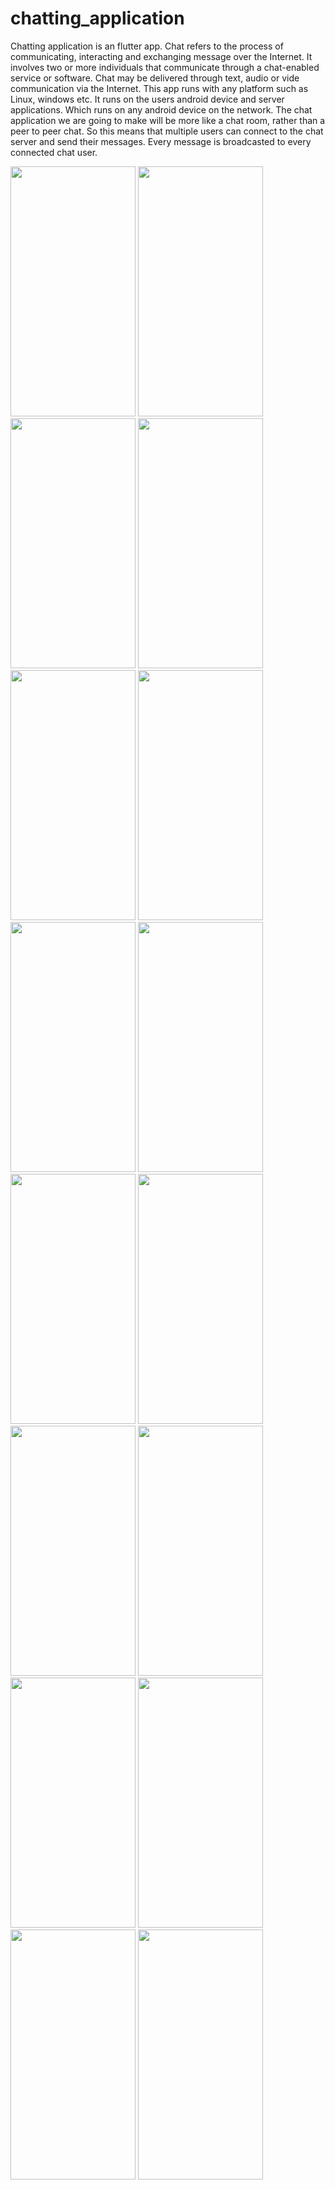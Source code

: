# chatting_application

Chatting application is an flutter app. Chat refers to the process of communicating, interacting and exchanging message over the Internet.  It involves two or more individuals that communicate through a chat-enabled service or software.  Chat may be delivered through text, audio or vide communication via the Internet.
This app runs with any platform such as Linux, windows etc.  It runs on the users android device and server applications.  Which runs on any android device on the network. 
The chat application we are going to make will be more like a chat room, rather than a peer to peer chat.  So this means that multiple users can connect to the chat server and send their messages.  Every message is broadcasted to every connected chat user.

<p float="left">
  <img src="https://raw.githubusercontent.com/chitraarasu/Jabber/groupChat/output/1.jpg" width="200" height="400" />
  <img src="https://raw.githubusercontent.com/chitraarasu/Jabber/groupChat/output/2.jpg" width="200" height="400" />
  <img src="https://raw.githubusercontent.com/chitraarasu/Jabber/groupChat/output/3.jpg" width="200" height="400" />
  <img src="https://raw.githubusercontent.com/chitraarasu/Jabber/groupChat/output/4.jpg" width="200" height="400" />
  <img src="https://raw.githubusercontent.com/chitraarasu/Jabber/groupChat/output/5.jpg" width="200" height="400" />
  <img src="https://raw.githubusercontent.com/chitraarasu/Jabber/groupChat/output/6.jpg" width="200" height="400" />
  <img src="https://raw.githubusercontent.com/chitraarasu/Jabber/groupChat/output/7.jpg" width="200" height="400" />
  <img src="https://raw.githubusercontent.com/chitraarasu/Jabber/groupChat/output/8.jpg" width="200" height="400" />
  <img src="https://raw.githubusercontent.com/chitraarasu/Jabber/groupChat/output/9.jpg" width="200" height="400" />
  <img src="https://raw.githubusercontent.com/chitraarasu/Jabber/groupChat/output/10.jpg" width="200" height="400" />
  <img src="https://raw.githubusercontent.com/chitraarasu/Jabber/groupChat/output/11.jpg" width="200"  height="400"/>
  <img src="https://raw.githubusercontent.com/chitraarasu/Jabber/groupChat/output/12.jpg" width="200" height="400" />
  <img src="https://raw.githubusercontent.com/chitraarasu/Jabber/groupChat/output/13.jpg" width="200" height="400" />
  <img src="https://raw.githubusercontent.com/chitraarasu/Jabber/groupChat/output/14.jpg" width="200"  height="400"/>
  <img src="https://raw.githubusercontent.com/chitraarasu/Jabber/groupChat/output/15.jpg" width="200" height="400" />
  <img src="https://raw.githubusercontent.com/chitraarasu/Jabber/groupChat/output/16.jpg" width="200" height="400" />
</p>
